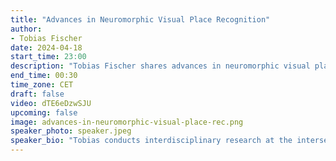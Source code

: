 ```yaml
---
title: "Advances in Neuromorphic Visual Place Recognition"
author: 
- Tobias Fischer
date: 2024-04-18
start_time: 23:00
description: "Tobias Fischer shares advances in neuromorphic visual place recognition."
end_time: 00:30
time_zone: CET
draft: false
video: dTE6eDzwSJU
upcoming: false
image: advances-in-neuromorphic-visual-place-rec.png
speaker_photo: speaker.jpeg
speaker_bio: "Tobias conducts interdisciplinary research at the intersection of intelligent robotics, computer vision, and computational cognition. My main goal is to develop high-performing, bio-inspired computer vision algorithms that simultaneously examine animals/humans and robots' perceptional capabilities. He is a Senior Lecturer (US: Associate Professor) and Chief Investigator in Queensland University of Technology's Centre for Robotics. He is also a recipient of the prestigious Discovery Early Career Researcher Award (DECRA) by the Australian Research Council. He joined the Centre as an Associate Investigator and Research Fellow in January 2020. Previously, he was a postdoctoral researcher in the Personal Robotics Lab at Imperial College London. He received a PhD from Imperial College in January 2019. His thesis was awarded the UK Best Thesis in Robotics Award 2018 and the Eryl Cadwaladr Davies Award for the best thesis in Imperial's EEE Department in 2017-2018. He previously received an M.Sc. degree (distinction) in Artificial Intelligence from The University of Edinburgh in 2014 and a B.Sc. degree in Computer Engineering from Ilmenau University of Technology, Germany, in 2013. His works have attracted two best poster awards, one best paper award, and he was the senior author of the winning submission to the Facebook Mapillary Place Recognition Challenge 2020."
---
```

